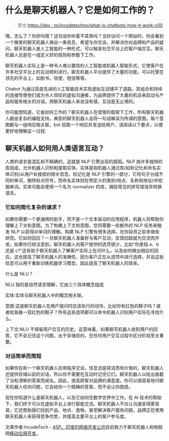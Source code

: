 # 什么是聊天机器人？它是如何工作的？

> 原文:[https://dev . to/incodetechno/what-is-chatbots-how-it-work-c00](https://dev.to/incodetechno/what-is-chatbots-how-does-it-work-c00)

嘿，怎么了？你好吗喂？这句话你听着不耳熟吗？当你访问一个网站时，你会看到一个微笑的聊天机器人弹出一条信息，希望与你交谈，并解决你对品牌和产品的疑问。聊天机器人是人工智能的一种形式，可以触发社交平台上的客户端交互。聊天机器人总是在一组定义好的规则和参数下工作。

聊天机器人实际上是一种令人难以置信的人工智能或机器人智能形式，它使客户在许多社交平台上的互动顺利进行。聊天机器人平台提供了大量的功能，可以托管在领先的平台上，如脸书，信使，短信等等。

Chabot 为通过高度先进的人工智能技术实现虚拟互动铺平了道路。其组合和持续的连接性使他们成为令人惊叹的虚拟沟通者，为品牌提供了大量的机会来启动与产品和服务相关的对话。用聊天机器人来说没有错，互动是无止境的。

你可能想知道，它是如何工作的？聊天机器人在受限的框架下工作，所有聊天机器人都由复杂的编程支持。典型的聊天机器人会将一句话解读为所谓的意图。每个意图都与一组响应相关联，bot 拾取一个响应并发送给用户。请阅读以下要点，以便更好地理解这一过程:

## 聊天机器人如何用人类语言互动？

人类的语言是混乱和不精确的，这就是 NLP 引擎出现的原因。NLP 由许多独特的库组成，允许机器人识别和提取实体。实体是指机器人通过库(如标记化和命名实体识别)从用户处接收的相关信息。标记化是 NLP 引擎的一部分，它将句子分成不同的单词，删除标点符号，而命名实体则在预定义的类别(地点、名称和地址)中挖掘单词。实体可能会使用一个名为 normalizer 的库，捕捉常见的拼写错误并转换语言。

### 它如何简化复杂的请求？

如果你需要一个更通用的助手，而不是一个文本驱动的应用程序，机器人将帮助你理解上下文和意图。为了构建上下文和意图，您将需要一些额外的 NLP 任务来触发 NLP 以获得对单词的理解。构建 NLP 引擎有很多选择。在你投资之前多做些研究。它如何回应？一旦聊天机器人准备好与客户互动，反馈回路就为交流而开发。如果你已经注意到，聊天机器人向客户提供的选项很少，比如“你是指 a、b 还是 c?”这有助于聊天机器人了解客户实际上在问什么，以及如何做出相应的回应。这也提高了聊天机器人的准确性，因为客户正在从选项中进行选择，并且这些信息可以用于重新训练机器学习模型，因此提高了聊天机器人的效率。

什么是 NLU？

NLU 指的是自然语言理解，它由三个具体概念组成

实体:实体与聊天机器人中的概念相关联。

意图:这是聊天机器人在用户提问时应该执行的动作。比如你有红色的鞋子吗？或者给我看一双红色的鞋子？所有这些选项都可以命令机器人识别用户实际在寻找什么。

上下文:NLU 不保留用户交互的历史。这意味着，如果聊天机器人收到用户的回答，它不会记住这个问题。出于存储目的，在任何用户交互过程中区分阶段至关重要。

### 对话简单而简短

如果你在和一个聊天机器人应用程序交谈，信息流是简洁而有价值的，聊天机器人还提供存储以前的对话，所以你不需要在互动时记住它们。聊天机器人以给出直截了当和清晰的答案而闻名。因此，提高顾客对品牌的满意度。你可以很容易地问聊天机器人任何问题，它会给你一个精确的答案，而不会让你困惑。

现在你知道什么是聊天机器人，以及它如何在数字世界中工作。在 AI 技术的帮助下，我们终于可以在虚拟平台上进行智能交流。聊天机器人不仅让沟通变得更容易，它还帮助我们找到产品、地点、食物，甚至解决客户服务问题。品牌正在使用聊天机器人来获得竞争优势，并提高主要平台上的客户参与度。

文章作者:IncodeTech - [ASP。印度的网络开发公司](https://www.incodetech.com/asp-net-development-company-india)目前致力于聊天机器人和物联网[移动应用开发](https://www.incodetech.com/mobile-app-development-india)。